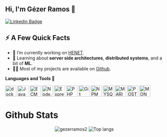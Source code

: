 ## Hi, I'm Gézer Ramos 🤙

[![Linkedin Badge](https://img.shields.io/badge/-LinkedIn-blue?style=flat-square&logo=Linkedin&logoColor=white&link=https://www.linkedin.com/in/gezer-ramos-a87538127/)](https://www.linkedin.com/in/gezer-ramos-a87538127/) 

<h2>⚡️ A Few Quick Facts</h2>
<ul>
<li>🔭 I’m currently working on <a href="http://www.henet.com.br/site/">HENET</a>.</li>
<li>🧐 Learning about <strong>server side architectures</strong>, <strong>distributed systems</strong>, and a bit of <strong>ML</strong>.</li>
<li>👨‍💻 Most of my projects are available on <a href="https://github.com/gezerramos?tab=repositories">Github</a>.</li>
<!-- <li>📙 Check out my <a href="">resume</a>.</li> -->
</ul>

**Languages and Tools 🚀**

<a href="https://www.docker.com/" title="docker"><img src="https://github.com/tomchen/stack-icons/blob/master/logos/docker-icon.svg" alt="docker" width="35px" height="35px"></a>
<a href="https://developer.mozilla.org/en-US/docs/Web/JavaScript" title="JavaScript"><img src="https://github.com/tomchen/stack-icons/blob/master/logos/javascript.svg" alt="JavaScript" width="35px" height="35px"></a>
<a href="https://tc39.es/ecma262/" title="ECMAScript 6"><img src="https://github.com/tomchen/stack-icons/blob/master/logos/es6.svg" alt="ECMAScript 6" width="35px" height="35px"></a>
<a href="https://nodejs.org/" title="Node.js"><img src="https://github.com/tomchen/stack-icons/blob/master/logos/nodejs-icon.svg" alt="Node.js" width="35px" height="35px"></a>
<a href="https://expressjs.com/" title="Express"><img src="https://github.com/tomchen/stack-icons/blob/master/logos/express.svg" alt="Express" width="35px" height="35px"></a>
<a href="https://php.net/" title="PHP"><img src="https://github.com/tomchen/stack-icons/blob/master/logos/php.svg" alt="PHP" width="35px" height="35px"></a>
<a href="https://git-scm.com/" title="Git"><img src="https://github.com/tomchen/stack-icons/blob/master/logos/git-icon.svg" alt="Git" width="35px" height="35px"></a>
<a href="https://www.npmjs.com/" title="NPM"><img src="https://github.com/tomchen/stack-icons/blob/master/logos/npm.svg" alt="NPM" width="35px" height="35px"></a>
<a href="https://www.mysql.com/" title="MYSQL"><img src="https://github.com/tomchen/stack-icons/blob/master/logos/mysql.svg" alt="MYSQL" width="35px" height="35px"></a>
<a href="https://mariadb.org/" title="MARIADB"><img src="https://github.com/tomchen/stack-icons/blob/master/logos/mariadb-icon.svg" alt="MARIDB" width="35px" height="35px"></a>
<a href="https://www.postgresql.org/" title="POSTGRESSQL"><img src="https://github.com/tomchen/stack-icons/blob/master/logos/postgresql.svg" alt="POSTGRESSQL" width="35px" height="35px"></a>
<a href="https://www.mongodb.com/" title="MONGO"><img src="https://github.com/tomchen/stack-icons/blob/master/logos/mongodb-icon.svg" alt="MONGO" width="35px" height="35px"></a>



# Github Stats
<p align="center">
  <img src="https://github-readme-stats.vercel.app/api?username=gezerramos2&show_icons=true&title_color=121214&icon_color=00d9ff&text_color=121214&bg_color=ffffff" alt="gezerramos2" />
    <img src="https://github-readme-stats.vercel.app/api/top-langs/?username=gezerramos2&layout=compact&show_icons=true&title_color=121214&icon_color=00d9ff&text_color=121214&bg_color=ffffff" alt="Top langs" />
</p>
